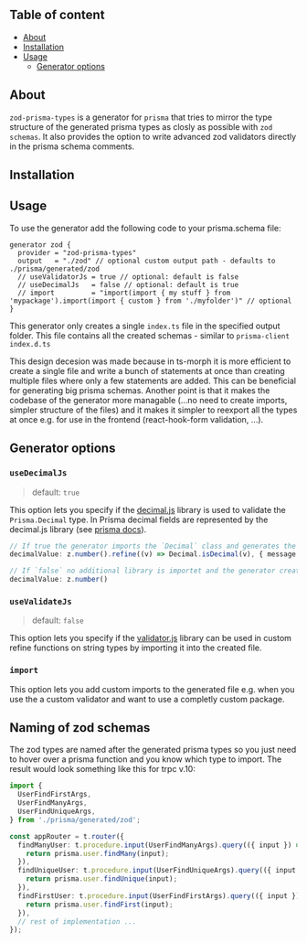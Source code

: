 ## Table of content

* [About](#about)
* [Installation](#installation)
* [Usage](#usage)
  - [Generator options](#generator-options)


## About

`zod-prisma-types` is a generator for `prisma` that tries to mirror the type structure of the generated prisma types as closly as possible with `zod schemas`. It also provides the option to write advanced zod validators directly in the prisma schema comments.

## Installation

## Usage

To use the generator add the following code to your prisma.schema file:

```prisma
generator zod {
  provider = "zod-prisma-types"
  output   = "./zod" // optional custom output path - defaults to ./prisma/generated/zod
  // useValidatorJs = true // optional: default is false
  // useDecimalJs   = false // optional: default is true
  // import         = "import(import { my stuff } from 'mypackage').import(import { custom } from './myfolder')" // optional
}
```

This generator only creates a single `index.ts` file in the specified output folder. This file contains all the created schemas - similar to `prisma-client` `index.d.ts`

This design decesion was made because in ts-morph it is more efficient to create a single file and write a bunch of statements at once than creating multiple files where only a few statements are added. This can be beneficial for generating big prisma schemas. Another point is that it makes the codebase of the generator more managable (...no need to create imports, simpler structure of the files) and it makes it simpler to reexport all the types at once e.g. for use in the frontend (react-hook-form validation, ...).

## Generator options

### `useDecimalJs`

> default: `true`

This option lets you specify if the [decimal.js](https://mikemcl.github.io/decimal.js/) library is used to validate the `Prisma.Decimal` type. In Prisma decimal fields are represented by the decimal.js library (see [prisma docs](https://www.prisma.io/docs/concepts/components/prisma-client/working-with-fields#working-with-decimal)). 

```ts
// If true the generator imports the `Decimal` class and generates the following output:
decimalValue: z.number().refine((v) => Decimal.isDecimal(v), { message: 'Must be a Decimal' }),

// If `false` no additional library is importet and the generator creates the following output:
decimalValue: z.number()
```

### `useValidateJs`

> default: `false`

This option lets you specify if the [validator.js](https://github.com/validatorjs/validator.js) library can be used in custom refine functions on string types by importing it into the created file.

### `import`

This option lets you add custom imports to the generated file e.g. when you use the a custom validator and want to use a completly custom package.


## Naming of zod schemas

The zod types are named after the generated prisma types so you just need to hover over a prisma function and you know which type to import. The result would look something like this for trpc v.10:

```ts
import {
  UserFindFirstArgs,
  UserFindManyArgs,
  UserFindUniqueArgs,
} from './prisma/generated/zod';

const appRouter = t.router({
  findManyUser: t.procedure.input(UserFindManyArgs).query(({ input }) => {
    return prisma.user.findMany(input);
  }),
  findUniqueUser: t.procedure.input(UserFindUniqueArgs).query(({ input }) => {
    return prisma.user.findUnique(input);
  }),
  findFirstUser: t.procedure.input(UserFindFirstArgs).query(({ input }) => {
    return prisma.user.findFirst(input);
  }),
  // rest of implementation ...
});
```
